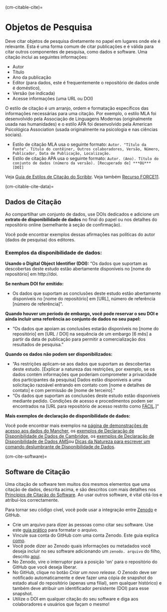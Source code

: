(cm-citable-cite)=
# Objetos de Pesquisa

Deve citar objetos de pesquisa diretamente no papel em lugares onde ele é relevante. Esta é uma forma comum de citar publicações e é válida para citar outros componentes de pesquisa, como dados e software. Uma citação inclui as seguintes informações:
- Autor
- Título
- Ano da publicação
- Editor (para dados, este é frequentemente o repositório de dados onde é doméstico),
- Versão (se indicada)
- Acesse informações (uma URL ou DOI)

O estilo de citação é um arranjo, ordem e formatação específicos das informações necessárias para uma citação. Por exemplo, o estilo MLA foi desenvolvido pela Associação de Linguagens Modernas (originalmente usada nas humanidades) e o estilo APA foi desenvolvido pela American Psicológica Association (usada originalmente na psicologia e nas ciências sociais).
- Estilo de citação MLA usa o seguinte formato: `Autor. "Título da Fonte". Título do contêiner, Outros colaboradores, Versão, Número, Publicador, Data de Publicação, Localização.`
- Estilo de citação APA usa o seguinte formato: `Autor. (Ano). Título do conjunto de dados (número da versão). [Recuperado de] ***OU*** [DOI]`

Veja [Guia de Estilos de Citação do Scribbr](https://www.scribbr.com/citing-sources/citation-styles/). Veja também [Recurso FORCE11](https://www.force11.org/node/4771).

(cm-citable-cite-data)=
## Dados de Citação

Ao compartilhar um conjunto de dados, use DOIs dedicados e adicione um **extrato de disponibilidade de dados** no final do papel ou nos detalhes do repositório online (semelhante à seção de confirmação).

Você pode encontrar exemplos dessas afirmações nas políticas do autor (dados de pesquisa) dos editores.

### Exemplos da disponibilidade de dados:

**Usando o Digital Object Identifier (DOI):** “Os dados que suportam as descobertas deste estudo estão abertamente disponíveis no [nome do repositório] em http://doi.

**Se nenhum DOI for emitido:**
- Os dados que suportam as conclusões deste estudo estão abertamente disponíveis no [nome do repositório] em [URL], número de referência [número de referência]".

**Quando houver um período de embargo, você pode reservar o seu DOI e ainda incluir uma referência ao conjunto de dados no seu papel:**
- “Os dados que apoiam as conclusões estarão disponíveis no [nome do repositório] em [URL / DOI] na sequência de um embargo [6 mês] a partir da data de publicação para permitir a comercialização dos resultados de pesquisa.”

**Quando os dados não podem ser disponibilizados:**
- “As restrições aplicam-se aos dados que suportam as descobertas deste estudo. [Explicar a natureza das restrições, por exemplo, se os dados contém informações que poderiam comprometer a privacidade dos participantes da pesquisa] Dados estão disponíveis a uma solicitação razoável entrando em contato com [nome e detalhes de contato] e com permissão de [nome de terceiro]."
-  “Os dados que suportam as conclusões deste estudo estão disponíveis mediante pedido. Condições de acesso e procedimentos podem ser encontrados na [URL para repositório de acesso restrito como [FÁCIL](https://easy.dans.knaw.nl/ui/home).]"

**Mais exemplos de declaração de disponibilidade de dados:**

Você pode encontrar mais exemplos na [página de demonstrações de acesso aos dados do Mancher](https://www.library.manchester.ac.uk/using-the-library/staff/research/research-data-management/sharing/data-access-statements/), os [exemplos de Declaração de Disponibilidade de Dados de Cambridge](https://www.cambridge.org/core/services/authors/open-data/data-availability-statements), os [exemplos de Declaração de Disponibilidade de Dados AMS](https://www.ametsoc.org/index.cfm/ams/publications/author-information/formatting-and-manuscript-components/data-availability-statement-examples/)ou [Dicas da Natureza para escrever um comando deslumbrante de Disponibilidade de Dados](https://researchdata.springernature.com/posts/tips-for-writing-a-dazzling-das-data-availability-statement).

(cm-cite-software)=
## Software de Citação

Uma citação de software tem muitos dos mesmos elementos que uma citação de dados, descrita acima, e são descritos com mais detalhes nos [Princípios de Citação do Software](https://www.force11.org/software-citation-principles). Ao usar outros software, é vital citá-los e atribuí-los correctamente.

Para tornar seu código cível, você pode usar a integração entre [Zenodo](https://zenodo.org/) e GitHub.

- Crie um arquivo para dizer às pessoas como citar seu software. Use este [guia prático](https://citation-file-format.github.io/cff-initializer-javascript/) para formatar o arquivo.
- Vincule sua conta do GitHub com uma conta Zenodo. Este guia explica [como](https://guides.github.com/activities/citable-code/).
- Você pode dizer ao Zenodo quais informações ou metadados você deseja incluir no seu software adicionando um `zenodo. arquivo` do filho, descrito [aqui](https://guide.esciencecenter.nl/citable_software/making_software_citable.html).
- No Zenodo, vire o interruptor para a posição 'on' para o repositório do GitHub que você deseja liberar.
- No GitHub, clique no botão *Criar um novo release*. O Zenodo deve ser notificado automaticamente e deve fazer uma cópia de snapshot do estado atual do repositório (apenas uma filial), sem qualquer histórico) e também deve atribuir um identificador persistente (DOI) para esse snapshot.
- Utilize o DOI em qualquer citação do seu software e diga aos colaboradores e usuários que façam o mesmo!
